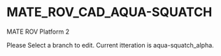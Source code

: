 # MATE_ROV_CAD_AQUA-SQUATCH
 MATE ROV Platform 2

Please Select a branch to edit. Current itteration is aqua-squatch_alpha.
